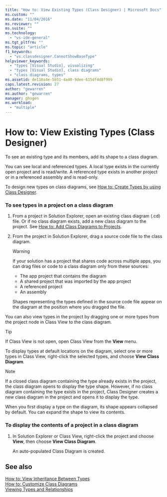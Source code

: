 ```yaml
---
title: "How to: View Existing Types (Class Designer) | Microsoft Docs"
ms.custom: ""
ms.date: "11/04/2016"
ms.reviewer: ""
ms.suite: ""
ms.technology: 
  - "vs-ide-general"
ms.tgt_pltfrm: ""
ms.topic: "article"
f1_keywords: 
  - "vs.classdesigner.CannotShowBaseType"
helpviewer_keywords: 
  - "types [Visual Studio], visualizing"
  - "types [Visual Studio], class diagrams"
  - "class diagrams, types"
ms.assetid: de110a4e-5b51-4a40-9dee-615df4d8f999
caps.latest.revision: 27
author: "gewarren"
ms.author: "gewarren"
manager: ghogen
ms.workload: 
  - "multiple"
---
```

# How to: View Existing Types (Class Designer)
To see an existing type and its members, add its shape to a class diagram.  
  
You can see local and referenced types. A local type exists in the currently open project and is read/write. A referenced type exists in another project or in a referenced assembly and is read-only.  
  
To design new types on class diagrams, see [How to: Create Types by using Class Designer](how-to-create-types.md).  
  
### To see types in a project on a class diagram  
  
1.  From a project in Solution Explorer, open an existing class diagram (.cd) file. Or if no class diagram exists, add a new class diagram to the project. See [How to: Add Class Diagrams to Projects](how-to-add-class-diagrams-to-projects.md).  
  
2.  From the project in Solution Explorer, drag a source code file to the class diagram.  
  
    > [!WARNING]
    >  If your solution has a project that shares code across multiple apps, you can drag files or code to a class diagram only from these sources:  
    >   
    >  -   The app project that contains the diagram  
    > -   A shared project that was imported by the app project  
    > -   A referenced project  
    > -   An assembly  
  
    Shapes representing the types defined in the source code file appear on the diagram at the position where you dragged the file.  
  
You can also view types in the project by dragging one or more types from the project node in Class View to the class diagram.  
  
> [!TIP]
> If Class View is not open, open Class View from the **View** menu.
  
To display types at default locations on the diagram, select one or more types in Class View, right-click the selected types, and choose **View Class Diagram**.  
  
> [!NOTE]
>  If a closed class diagram containing the type already exists in the project, the class diagram opens to display the type shape. However, if no class diagram containing the type exists in the project, Class Designer creates a new class diagram in the project and opens it to display the type.  
  
When you first display a type on the diagram, its shape appears collapsed by default. You can expand the shape to view its contents.  
  
### To display the contents of a project in a class diagram  
  
1.  In Solution Explorer or Class View, right-click the project and choose **View**, then choose **View Class Diagram**.  
  
     An auto-populated Class Diagram is created.  
  
## See also
[How to: View Inheritance Between Types](how-to-view-inheritance-between-types.md)   
[How to: Customize Class Diagrams](how-to-customize-class-diagrams.md)   
[Viewing Types and Relationships](viewing-types-and-relationships.md)